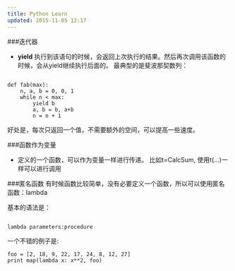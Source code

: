 ```yaml
---
title: Python Learn
updated: 2015-11-05 12:17
---
```


###迭代器

+  **yield**
执行到该语句的时候，会返回上次执行的结果。然后再次调用该函数的时候，会从yield继续执行后面的。
最典型的是斐波那契数列：

```

def fab(max):
	n, a, b = 0, 0, 1
	while n < max:
		yield b
		a, b = b, a+b
		n = n + 1

```

好处是，每次只返回一个值，不需要额外的空间，可以提高一些速度。



###函数作为变量

+ 定义的一个函数，可以作为变量一样进行传递。 比如t=CalcSum, 使用t(...)一样可以进行调用


###匿名函数
有时候函数比较简单，没有必要定义一个函数，所以可以使用匿名函数：lambda

基本的语法是：
```

lambda parameters:procedure

```

一个不错的例子是: 

```
foo = [2, 18, 9, 22, 17, 24, 8, 12, 27] 
print map(lambda x: x**2, foo)

```

